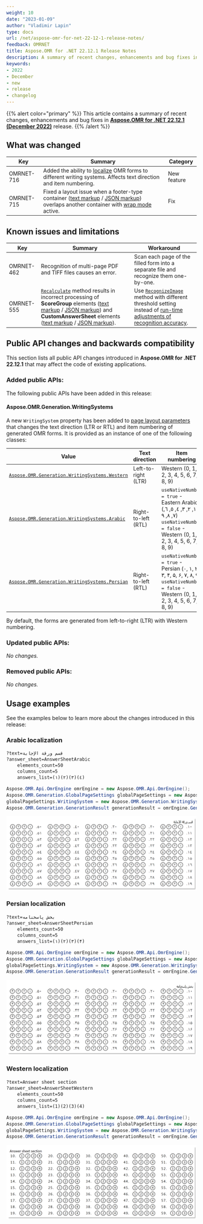 ```yaml
---
weight: 10
date: "2023-01-09"
author: "Vladimir Lapin"
type: docs
url: /net/aspose-omr-for-net-22-12-1-release-notes/
feedback: OMRNET
title: Aspose.OMR for .NET 22.12.1 Release Notes
description: A summary of recent changes, enhancements and bug fixes in Aspose.OMR for .NET 22.12.1 (December 2022) release.
keywords:
- 2022
- December
- new
- release
- changelog
---
```


{{% alert color="primary" %}} 
This article contains a summary of recent changes, enhancements and bug fixes in [**Aspose.OMR for .NET 22.12.1 (December 2022)**](https://www.nuget.org/packages/Aspose.OMR/22.12.1) release.
{{% /alert %}} 

## What was changed

Key | Summary | Category
--- | ------- | --------
OMRNET-716 | Added the ability to [localize](#asposeomrgenerationwritingsystems) OMR forms to different writing systems. Affects text direction and item numbering. | New feature
OMRNET-715 | Fixed a layout issue when a footer-type container ([text markup](/omr/net/txt-markup/container/#adding-page-footer) / [JSON markup](/omr/net/json-markup/container/#adding-page-footer)) overlaps another container with [wrap mode](/omr/net/generate-template/page-setup/) active. | Fix

## Known issues and limitations

Key | Summary | Workaround
--- | ------- | ----------
OMRNET-462 | Recognition of multi-page PDF and TIFF files causes an error. | Scan each page of the filled form into a separate file and recognize them one-by-one.
OMRNET-555 | [`Recalculate`](https://reference.aspose.com/omr/net/aspose.omr.api/templateprocessor/recalculate/) method results in incorrect processing of **ScoreGroup** elements ([text markup](/omr/net/txt-markup/score_group/) / [JSON markup](/omr/net/json-markup/scoregroup/)) and **CustomAnswerSheet** elements ([text markup](/omr/net/txt-markup/custom_answer_sheet/) / [JSON markup](/omr/net/json-markup/customanswersheet/)). | Use [`RecognizeImage`](https://reference.aspose.com/omr/net/aspose.omr.api/templateprocessor/recognizeimage/) method with different threshold setting instead of [run-time adjustments of recognition accuracy](/omr/net/recognition/accuracy-threshold/#adjusting-recognition-accuracy-at-run-time).

## Public API changes and backwards compatibility

This section lists all public API changes introduced in **Aspose.OMR for .NET 22.12.1** that may affect the code of existing applications.

### Added public APIs:

The following public APIs have been added in this release:

#### Aspose.OMR.Generation.WritingSystems

A new `WritingSystem` property has been added to [page layout parameters](/omr/net/generate-template/page-setup/) that changes the text direction (LTR or RTL) and item numbering of generated OMR forms. It is provided as an instance of one of the following classes:

Value | Text direction | Item numbering
----- | -------------- | --------------
[`Aspose.OMR.Generation.WritingSystems.Western`](https://reference.aspose.com/omr/net/aspose.omr.generation.writingsystems/arabic/) | Left-to-right (LTR) | Western (0, 1, 2, 3, 4, 5, 6, 7, 8, 9)
[`Aspose.OMR.Generation.WritingSystems.Arabic`](https://reference.aspose.com/omr/net/aspose.omr.generation.writingsystems/persian/) | Right-to-left (RTL) | `useNativeNumber = true` - Eastern Arabic (٠,	 ١, ٢, ٣, ٤, ٥, ٦, ٧, ٨, ٩)<br />`useNativeNumber = false` - Western (0, 1, 2, 3, 4, 5, 6, 7, 8, 9)
[`Aspose.OMR.Generation.WritingSystems.Persian`](https://reference.aspose.com/omr/net/aspose.omr.generation.writingsystems/western/) | Right-to-left (RTL) | `useNativeNumber = true` - Persian (۰, ۱, ۲, ۳, ۴, ۵, ۶, ۷, ۸, ۹)<br />`useNativeNumber = false` - Western (0, 1, 2, 3, 4, 5, 6, 7, 8, 9)

By default, the forms are generated from left-to-right (LTR) with Western numbering.

### Updated public APIs:

_No changes._

### Removed public APIs:

_No changes._

## Usage examples

See the examples below to learn more about the changes introduced in this release:

### Arabic localization

```
?text=قسم ورقة الإجابة
?answer_sheet=AnswerSheetArabic
	elements_count=50
	columns_count=5
	answers_list=(١)(۲)(۳)(٤)
```

```csharp
Aspose.OMR.Api.OmrEngine omrEngine = new Aspose.OMR.Api.OmrEngine();
Aspose.OMR.Generation.GlobalPageSettings globalPageSettings = new Aspose.OMR.Generation.GlobalPageSettings();
globalPageSettings.WritingSystem = new Aspose.OMR.Generation.WritingSystems.Arabic(true);
Aspose.OMR.Generation.GenerationResult generationResult = omrEngine.GenerateTemplate("source.txt", globalPageSettings);
```

![Arabic answer sheet](answersheet_arabic.png)

### Persian localization

```
?text=بخش پاسخنامه
?answer_sheet=AnswerSheetPersian
	elements_count=50
	columns_count=5
	answers_list=(١)(۲)(۳)(۴)
```

```csharp
Aspose.OMR.Api.OmrEngine omrEngine = new Aspose.OMR.Api.OmrEngine();
Aspose.OMR.Generation.GlobalPageSettings globalPageSettings = new Aspose.OMR.Generation.GlobalPageSettings();
globalPageSettings.WritingSystem = new Aspose.OMR.Generation.WritingSystems.Persian(true);
Aspose.OMR.Generation.GenerationResult generationResult = omrEngine.GenerateTemplate("source.txt", globalPageSettings);
```

![Persian answer sheet](answersheet_persian.png)

### Western localization

```
?text=Answer sheet section
?answer_sheet=AnswerSheetWestern
	elements_count=50
	columns_count=5
	answers_list=(1)(2)(3)(4)
```

```csharp
Aspose.OMR.Api.OmrEngine omrEngine = new Aspose.OMR.Api.OmrEngine();
Aspose.OMR.Generation.GlobalPageSettings globalPageSettings = new Aspose.OMR.Generation.GlobalPageSettings();
globalPageSettings.WritingSystem = new Aspose.OMR.Generation.WritingSystems.Western(true);
Aspose.OMR.Generation.GenerationResult generationResult = omrEngine.GenerateTemplate("source.txt", globalPageSettings);
```

![Western answer sheet](answersheet_western.png)
